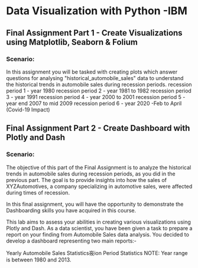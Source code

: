 
# Data Visualization with Python -IBM

## Final Assignment Part 1 - Create Visualizations using Matplotlib, Seaborn & Folium

### Scenario:
In this assignment you will be tasked with creating plots which answer questions for analysing "historical_automobile_sales" data to understand the historical trends in automobile sales during recession periods.
recession period 1 - year 1980
recession period 2 - year 1981 to 1982
recession period 3 - year 1991
recession period 4 - year 2000 to 2001
recession period 5 - year end 2007 to mid 2009
recession period 6 - year 2020 -Feb to April (Covid-19 Impact)

## Final Assignment Part 2 - Create Dashboard with Plotly and Dash

### Scenario:
The objective of this part of the Final Assignment is to analyze the historical trends in automobile sales during recession periods, as you did in the previous part. The goal is to provide insights into how the sales of XYZAutomotives, a company specializing in automotive sales, were affected during times of recession.

In this final assignment, you will have the opportunity to demonstrate the Dashboarding skills you have acquired in this course.

This lab aims to assess your abilities in creating various visualizations using Plotly and Dash. As a data scientist, you have been given a task to prepare a report on your finding from Automobile Sales data analysis.
You decided to develop a dashboard representing two main reports:-

Yearly Automobile Sales Statistics峳ion Period Statistics
NOTE: Year range is between 1980 and 2013.

